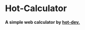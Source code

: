 # Hot-Calculator
<h4>A simple web calculator by <a href="https://hot-dev.is-a.dev/">hot-dev.</a></h4>

